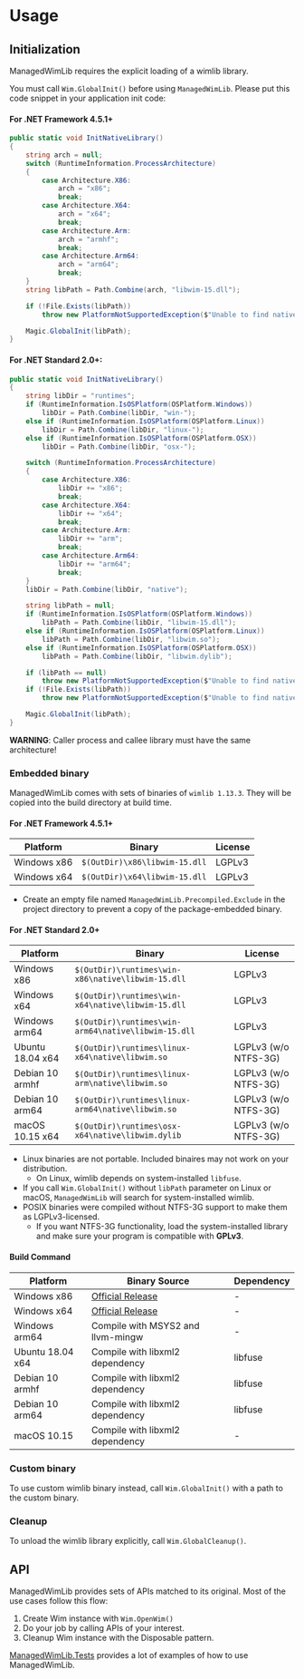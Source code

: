 # Usage

## Initialization

ManagedWimLib requires the explicit loading of a wimlib library.

You must call `Wim.GlobalInit()` before using `ManagedWimLib`. Please put this code snippet in your application init code:

#### For .NET Framework 4.5.1+

```cs
public static void InitNativeLibrary()
{
    string arch = null;
    switch (RuntimeInformation.ProcessArchitecture)
    {
        case Architecture.X86:
            arch = "x86";
            break;
        case Architecture.X64:
            arch = "x64";
            break;
        case Architecture.Arm:
            arch = "armhf";
            break;
        case Architecture.Arm64:
            arch = "arm64";
            break;
    }
    string libPath = Path.Combine(arch, "libwim-15.dll");

    if (!File.Exists(libPath))
        throw new PlatformNotSupportedException($"Unable to find native library [{libPath}].");

    Magic.GlobalInit(libPath);
}
```

#### For .NET Standard 2.0+:

```cs
public static void InitNativeLibrary()
{
    string libDir = "runtimes";
    if (RuntimeInformation.IsOSPlatform(OSPlatform.Windows))
        libDir = Path.Combine(libDir, "win-");
    else if (RuntimeInformation.IsOSPlatform(OSPlatform.Linux))
        libDir = Path.Combine(libDir, "linux-");
    else if (RuntimeInformation.IsOSPlatform(OSPlatform.OSX))
        libDir = Path.Combine(libDir, "osx-");

    switch (RuntimeInformation.ProcessArchitecture)
    {
        case Architecture.X86:
            libDir += "x86";
            break;
        case Architecture.X64:
            libDir += "x64";
            break;
        case Architecture.Arm:
            libDir += "arm";
            break;
        case Architecture.Arm64:
            libDir += "arm64";
            break;
    }
    libDir = Path.Combine(libDir, "native");

    string libPath = null;
    if (RuntimeInformation.IsOSPlatform(OSPlatform.Windows))
        libPath = Path.Combine(libDir, "libwim-15.dll");
    else if (RuntimeInformation.IsOSPlatform(OSPlatform.Linux))
        libPath = Path.Combine(libDir, "libwim.so");
    else if (RuntimeInformation.IsOSPlatform(OSPlatform.OSX))
        libPath = Path.Combine(libDir, "libwim.dylib");

    if (libPath == null)
        throw new PlatformNotSupportedException($"Unable to find native library.");
    if (!File.Exists(libPath))
        throw new PlatformNotSupportedException($"Unable to find native library [{libPath}].");

    Magic.GlobalInit(libPath);
}
```

**WARNING**: Caller process and callee library must have the same architecture!

### Embedded binary

ManagedWimLib comes with sets of binaries of `wimlib 1.13.3`. They will be copied into the build directory at build time.

#### For .NET Framework 4.5.1+

| Platform         | Binary                        | License |
|------------------|-------------------------------|---------|
| Windows x86      | `$(OutDir)\x86\libwim-15.dll` | LGPLv3  |
| Windows x64      | `$(OutDir)\x64\libwim-15.dll` | LGPLv3  |

- Create an empty file named `ManagedWimLib.Precompiled.Exclude` in the project directory to prevent a copy of the package-embedded binary.

#### For .NET Standard 2.0+

| Platform          | Binary                                              | License              |
|-------------------|-----------------------------------------------------|----------------------|
| Windows x86       | `$(OutDir)\runtimes\win-x86\native\libwim-15.dll`   | LGPLv3               |
| Windows x64       | `$(OutDir)\runtimes\win-x64\native\libwim-15.dll`   | LGPLv3               |
| Windows arm64     | `$(OutDir)\runtimes\win-arm64\native\libwim-15.dll` | LGPLv3               |
| Ubuntu 18.04 x64  | `$(OutDir)\runtimes\linux-x64\native\libwim.so`     | LGPLv3 (w/o NTFS-3G) |
| Debian 10 armhf   | `$(OutDir)\runtimes\linux-arm\native\libwim.so`     | LGPLv3 (w/o NTFS-3G) |
| Debian 10 arm64   | `$(OutDir)\runtimes\linux-arm64\native\libwim.so`   | LGPLv3 (w/o NTFS-3G) |
| macOS 10.15 x64   | `$(OutDir)\runtimes\osx-x64\native\libwim.dylib`    | LGPLv3 (w/o NTFS-3G) |

- Linux binaries are not portable. Included binaires may not work on your distribution.
    - On Linux, wimlib depends on system-installed `libfuse`.
- If you call `Wim.GlobalInit()` without `libPath` parameter on Linux or macOS, `ManagedWimLib` will search for system-installed wimlib.    
- POSIX binaries were compiled without NTFS-3G support to make them as LGPLv3-licensed.
    - If you want NTFS-3G functionality, load the system-installed library and make sure your program is compatible with **GPLv3**.

#### Build Command

| Platform         | Binary Source                                                                         | Dependency      |
|------------------|---------------------------------------------------------------------------------------|-----------------|
| Windows x86      | [Official Release](https://wimlib.net/downloads/wimlib-1.13.3-windows-i686-bin.zip)   | -               |
| Windows x64      | [Official Release](https://wimlib.net/downloads/wimlib-1.13.3-windows-x86_64-bin.zip) | -               |
| Windows arm64    | Compile with MSYS2 and llvm-mingw                                                     | -               |
| Ubuntu 18.04 x64 | Compile with libxml2 dependency                                                       | libfuse         |
| Debian 10 armhf  | Compile with libxml2 dependency                                                       | libfuse         |
| Debian 10 arm64  | Compile with libxml2 dependency                                                       | libfuse         |
| macOS 10.15      | Compile with libxml2 dependency                                                       | -               |

### Custom binary

To use custom wimlib binary instead, call `Wim.GlobalInit()` with a path to the custom binary.

### Cleanup

To unload the wimlib library explicitly, call `Wim.GlobalCleanup()`.

## API

ManagedWimLib provides sets of APIs matched to its original. Most of the use cases follow this flow:

1. Create Wim instance with `Wim.OpenWim()`
2. Do your job by calling APIs of your interest.
3. Cleanup Wim instance with the Disposable pattern.

[ManagedWimLib.Tests](./ManagedWimLib.Tests) provides a lot of examples of how to use ManagedWimLib.

